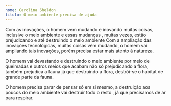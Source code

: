 ```yaml
---
nome: Carolina Sheldon
titulo: O meio ambiente precisa de ajuda
---
```


Com as inovações, o homem vem mudando e inovando muitas coisas, inclusive o meio ambiente e essas mudanças , muitas vezes, estão prejudicando e até destruindo o meio ambiente
Com a ampliação das inovações tecnológicas, muitas coisas vêm mudando, o homem vai ampliando tais inovações, porém precisa estar mais atento à natureza.

O homem vai devastando e destruindo o meio ambiente por meio de queimadas e outros meios que acabam não só prejudicando a flora, também prejudica a fauna já que destruindo a flora, destrói-se o habitat de grande parte da fauna.

O homem precisa parar de pensar só em si mesmo, a destruição aos poucos do meio ambiente vai destruir todo o resto , já que precisamos de ar para respirar.

